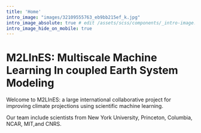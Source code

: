 ```yaml
---
title: 'Home'
intro_image: "images/32109555763_eb9bb215ef_k.jpg"
intro_image_absolute: true # edit /assets/scss/components/_intro-image.scss for full control
intro_image_hide_on_mobile: true
---
```


# M2LInES: Multiscale Machine Learning In coupled Earth System Modeling 

Welcome to M2LInES: a large international collaborative project for improving climate projections using scientific machine learning. 

Our team include scientists from New York University, Princeton, Columbia, NCAR, MIT,and CNRS. 



